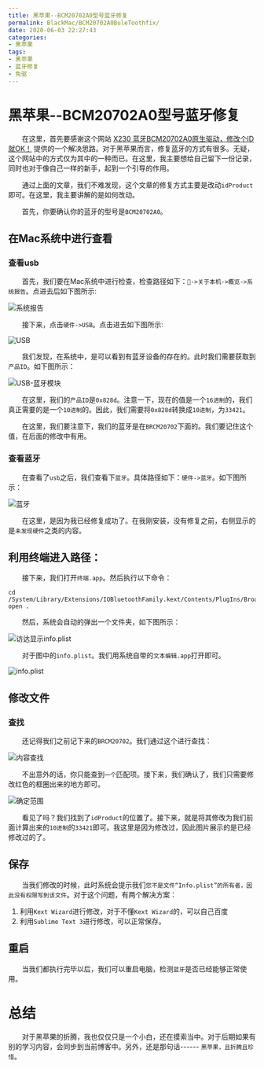 ```yaml
---
title: 黑苹果--BCM20702A0型号蓝牙修复
permalink: BlackMac/BCM20702A0BuleToothfix/
date: 2020-06-03 22:27:43
categories:
- 黑苹果
tags:
- 黑苹果
- 蓝牙修复
- 免驱
---
```


# 黑苹果--BCM20702A0型号蓝牙修复

&emsp;&emsp;在这里，首先要感谢这个网站  [X230 蓝牙BCM20702A0原生驱动，修改个ID就OK！](http://bbs.pcbeta.com/viewthread-1117415-1-1.html)  提供的一个解决思路。对于黑苹果而言，修复蓝牙的方式有很多。无疑，这个网站中的方式仅为其中的一种而已。在这里，我主要想给自己留下一份记录，同时也对于像自己一样的新手，起到一个引导的作用。

&emsp;&emsp;通过上面的文章，我们不难发现，这个文章的修复方式主要是改动`idProduct`即可。在这里，我主要讲解的是如何改动。

&emsp;&emsp;首先，你要确认你的蓝牙的型号是`BCM20702A0`。

## 在Mac系统中进行查看

### 查看usb

&emsp;&emsp;首先，我们要在Mac系统中进行检查，检查路径如下：`->关于本机->概览->系统报告`。点进去后如下图所示:

![系统报告](https://oss.shengouqiang.cn/img/BlackMac/BCM20702A0BuleToothfix/system_report.jpg)

&emsp;&emsp;接下来，点击`硬件->USB`。点击进去如下图所示:

![USB](https://oss.shengouqiang.cn/img/BlackMac/BCM20702A0BuleToothfix/usb_show.jpg)

&emsp;&emsp;我们发现，在系统中，是可以看到有蓝牙设备的存在的。此时我们需要获取到`产品ID`。如下图所示：

![USB-蓝牙模块](https://oss.shengouqiang.cn/img/BlackMac/BCM20702A0BuleToothfix/sub_buletooth_show.jpg)

&emsp;&emsp;在这里，我们的`产品ID`是`0x828d`。注意一下，现在的值是一个`16进制`的，我们真正需要的是一个`10进制`的。因此，我们需要将`0x828d`转换成`10进制`，为`33421`。

&emsp;&emsp;在这里，我们要注意下，我们的蓝牙是在`BRCM20702`下面的。我们要记住这个值，在后面的修改中有用。

### 查看蓝牙

&emsp;&emsp;在查看了`usb`之后，我们查看下`蓝牙`。具体路径如下：`硬件->蓝牙`。如下图所示：

![蓝牙](https://oss.shengouqiang.cn/img/BlackMac/BCM20702A0BuleToothfix/buletooth_show.jpg)

&emsp;&emsp;在这里，是因为我已经修复成功了。在我刚安装，没有修复之前，右侧显示的是`未发现硬件`之类的内容。

## 利用终端进入路径：

&emsp;&emsp;接下来，我们打开`终端.app`。然后执行以下命令：

```shell
cd /System/Library/Extensions/IOBluetoothFamily.kext/Contents/PlugIns/BroadcomBluetoothHostControllerUSBTransport.kext/Contents
open .
```

&emsp;&emsp;然后，系统会自动的弹出一个文件夹，如下图所示：

![访达显示info.plist](https://oss.shengouqiang.cn/img/BlackMac/BCM20702A0BuleToothfix/file_show.jpg)

&emsp;&emsp;对于图中的`info.plist`。我们用系统自带的`文本编辑.app`打开即可。

![info.plist](https://oss.shengouqiang.cn/img/BlackMac/BCM20702A0BuleToothfix/file_context_show.jpg)

## 修改文件

### 查找

&emsp;&emsp;还记得我们之前记下来的`BRCM20702`。我们通过这个进行查找：

![内容查找](https://oss.shengouqiang.cn/img/BlackMac/BCM20702A0BuleToothfix/find_in_file_show.jpg)

&emsp;&emsp;不出意外的话，你只能查到`一个`匹配项。接下来，我们确认了，我们只需要修改红色的框圈出来的地方即可。

![确定范围](https://oss.shengouqiang.cn/img/BlackMac/BCM20702A0BuleToothfix/modify_in_file_show.jpg)

&emsp;&emsp;看见了吗？我们找到了`idProduct`的位置了。接下来，就是将其修改为我们前面计算出来的`10进制`的`33421`即可。我这里是因为修改过，因此图片展示的是已经修改过的了。

## 保存

&emsp;&emsp;当我们修改的时候，此时系统会提示我们`您不是文件“Info.plist”的所有者，因此没有权限写到该文件`。对于这个问题，有两个解决方案：

1. 利用`Kext Wizard`进行修改，对于不懂`Kext Wizard`的，可以自己百度
2. 利用`Sublime Text 3`进行修改，可以正常保存。

## 重启

&emsp;&emsp;当我们都执行完毕以后，我们可以重启电脑，检测`蓝牙`是否已经能够正常使用。

# 总结

&emsp;&emsp;对于黑苹果的折腾，我也仅仅只是一个小白，还在摸索当中。对于后期如果有别的学习内容，会同步到当前博客中。另外，还是那句话------ `黑苹果，且折腾且珍惜`。